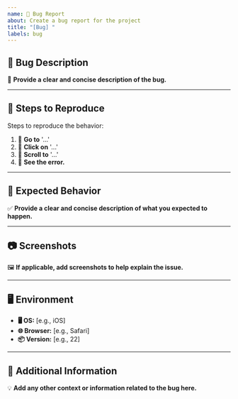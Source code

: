 ```yaml
---
name: 🐞 Bug Report
about: Create a bug report for the project
title: "[Bug] "
labels: bug
---
```


## 🐛 Bug Description
🔹 **Provide a clear and concise description of the bug.**

---

## 🔁 Steps to Reproduce
Steps to reproduce the behavior:

1. 📌 **Go to** '...'  
2. 📌 **Click on** '...'  
3. 📌 **Scroll to** '...'  
4. 📌 **See the error.**

---

## 🎯 Expected Behavior
✅ **Provide a clear and concise description of what you expected to happen.**

---

## 📷 Screenshots
🖼️ **If applicable, add screenshots to help explain the issue.**

---

## 🖥️ Environment
- **🖥️ OS:** [e.g., iOS]  
- **🌐 Browser:** [e.g., Safari]  
- **📦 Version:** [e.g., 22]

---

## 📎 Additional Information
💡 **Add any other context or information related to the bug here.**
